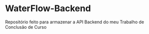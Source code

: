 # WaterFlow-Backend
Repositório feito para armazenar a API Backend do meu Trabalho de Conclusão de Curso 
